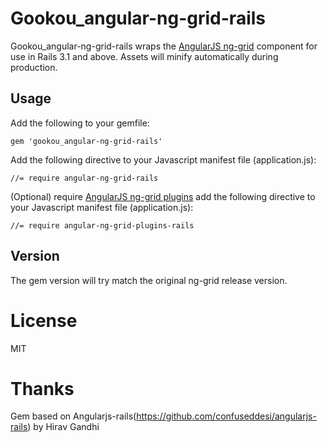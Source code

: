# Gookou_angular-ng-grid-rails

Gookou_angular-ng-grid-rails wraps the [AngularJS ng-grid](https://github.com/angular-ui/ng-grid) component for use in Rails 3.1 and above. Assets will minify automatically during production.

## Usage

Add the following to your gemfile:

    gem 'gookou_angular-ng-grid-rails'

Add the following directive to your Javascript manifest file (application.js):

    //= require angular-ng-grid-rails

(Optional) require [AngularJS ng-grid plugins](https://github.com/angular-ui/ng-grid/tree/master/plugins) add the following directive to your Javascript manifest file (application.js):

    //= require angular-ng-grid-plugins-rails    

## Version

The gem version will try match the original ng-grid release version.

# License

MIT

# Thanks

Gem based on Angularjs-rails(https://github.com/confuseddesi/angularjs-rails) by Hirav Gandhi
